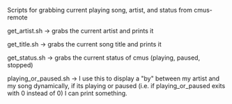 Scripts for grabbing current playing song, artist, and status from cmus-remote


get_artist.sh -> grabs the current artist and prints it

get_title.sh -> grabs the current song title and prints it

get_status.sh -> grabs the current status of cmus (playing, paused, stopped)

playing_or_paused.sh -> I use this to display a "by" between my artist and my song dynamically, if its playing or paused (i.e. if playing_or_paused exits with 0  instead of 0) I can print something.  
  
